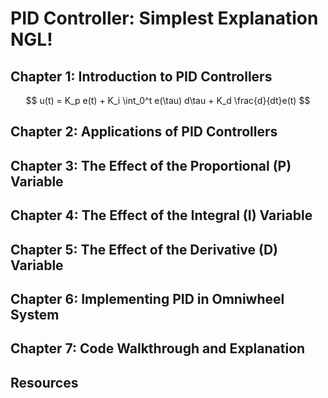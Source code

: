 # PID Controller: Simplest Explanation NGL!
## Chapter 1: Introduction to PID Controllers
$$
u(t) = K_p e(t) + K_i \int_0^t e(\tau) d\tau + K_d \frac{d}{dt}e(t)
$$
## Chapter 2: Applications of PID Controllers
## Chapter 3: The Effect of the Proportional (P) Variable
## Chapter 4: The Effect of the Integral (I) Variable
## Chapter 5: The Effect of the Derivative (D) Variable
## Chapter 6: Implementing PID in Omniwheel System
## Chapter 7: Code Walkthrough and Explanation
## Resources
